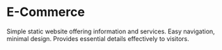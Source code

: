 # E-Commerce
Simple static website offering information and services. Easy navigation, minimal design. Provides essential details effectively to visitors.
